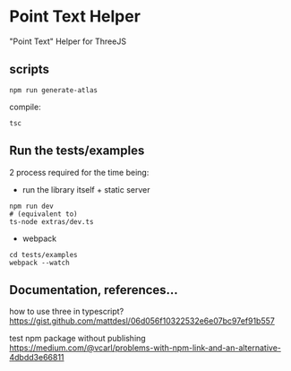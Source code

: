 # Point Text Helper
"Point Text" Helper for ThreeJS

## scripts
```shell
npm run generate-atlas
```

compile:
```
tsc
```

## Run the tests/examples
2 process required for the time being:
- run the library itself + static server
```shell
npm run dev
# (equivalent to)
ts-node extras/dev.ts
```
- webpack
```
cd tests/examples
webpack --watch
```


## Documentation, references...

how to use three in typescript?  
https://gist.github.com/mattdesl/06d056f10322532e6e07bc97ef91b557

test npm package without publishing  
https://medium.com/@vcarl/problems-with-npm-link-and-an-alternative-4dbdd3e66811

